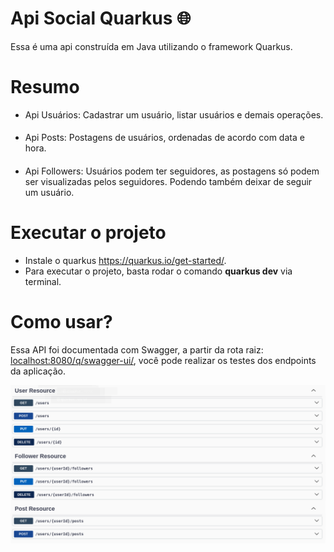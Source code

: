 # Api Social Quarkus 🌐

Essa é uma api construída em Java utilizando o framework Quarkus.

# Resumo
- Api Usuários: Cadastrar um usuário, listar usuários e demais operações.
####
- Api Posts: Postagens de usuários, ordenadas de acordo com data e hora. 
####
- Api Followers: Usuários podem ter seguidores, as postagens só podem ser visualizadas pelos seguidores. Podendo também deixar de seguir um usuário.


# Executar o projeto

- Instale o quarkus https://quarkus.io/get-started/.
- Para executar o projeto, basta rodar o comando **quarkus dev** via terminal.




# Como usar?

Essa API foi documentada com Swagger, a partir da rota raiz: [localhost:8080/q/swagger-ui/](http://localhost:8080/q/swagger-ui/), você pode realizar os testes dos endpoints da aplicação.

![img.png](img.png)


